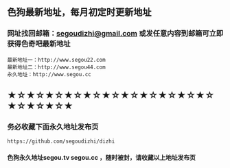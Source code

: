 ## 色狗最新地址，每月初定时更新地址
### 网址找回邮箱：segoudizhi@gmail.com 或发任意内容到邮箱可立即获得色奇吧最新地址
```javasript
最新地址一：http://www.segou22.com
最新地址二：http://www.segou44.com
永久地址：http://www.segou.cc
```
## ★☆★☆★☆★☆★☆★☆★☆★☆★☆★☆★☆★☆★☆★☆★
### 务必收藏下面永久地址发布页
```javasript
https://github.com/segoudizhi/dizhi
```
#### 色狗永久地址segou.tv   segou.cc  ，随时被封，请收藏以上地址发布页
